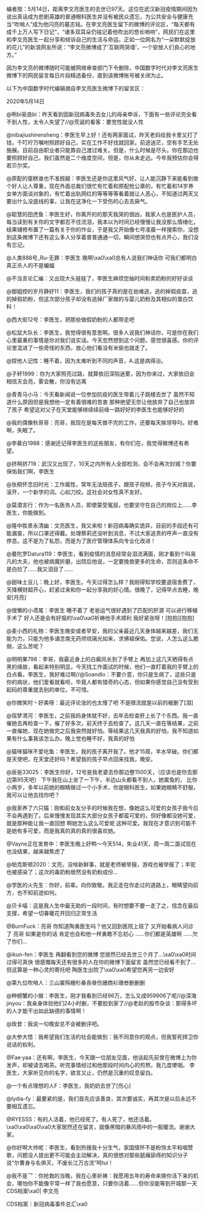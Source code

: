 编者按：5月14日，距离李文亮医生的去世已97天。这位在武汉新冠疫情期间因为说出真话成为悲剧英雄的普通眼科医生并没有被民众遗忘，为公共安全与健康充当“吹哨人”成为他闪亮的墓志铭。在李文亮医生留下的微博的评论区，“每天都有成千上万人写下日记”，“诸多双耳朵仍铭记着他吹出的悠长哨响”，网民们在这里和李文亮医生一起分享和倾诉自己的生活与命运。正如一位网名为“一朵默默绽放的花儿”的新浪网友所说：“李文亮微博成了‘互联网哭墙’，一个安放人们良心的地方。”

因为李文亮的微博随时可能被网络审查部门下令删除，中国数字时代对李文亮医生微博下的网民留言每日片段精选备份，直到该微博账号被关闭为止。 

以下为中国数字时代编辑摘自李文亮医生微博下的留言区：

2020年5月14日

@咧bi驱良bi：昨天看到因新冠病毒失去女儿的母亲申诉，下面有一些评论完全看不到人性，太令人失望了//@荒诞的看客：要党性就没人性

@nibajiushirensheng：李医生早上好！还有两家面试，昨天老妈给我卡里又打了钱，千叮咛万嘱咐照顾好自己，实在工作不好找就回家。前途迷茫，空有手艺无处施展。目前自由职业者只能靠自己渡过难关。但是，什么时候是尽头。你在那边也要照顾好自己，我们虽然是二个维度空间，但是，你从未走远。今年我预估你会得若贝尔奖。

@原配的蛋糕谁也不准觊觎：李医生还是你这里风气好，让人能沉静下来能看到做个好人让人尊重，现在外面总裁们很忙有忙着和原配抢公章的，有忙着和14岁养女单方面谈对象的，有忙着出轨网红的等等等等看着就让人恶心，不知道过两天又要出什么没底线的事，让我在这净化一下受伤的心去去戾气。

@聪慧的田虎鱼：李医生好，你离开的的那天我哭的很凶，我家人也是医护人员，每当读到有关你的文字都忍不住流泪，我本以为时间已经慢慢让我没那么情绪化，结果辅修布置了一篇有关于你的作业，于是我又开始像七号凌晨一样搜索你，没想到这条微博下还有这么多人分享着普普通通一切，瞬间想哭但也有点开心，我们没有忘记。

@人类888号_Ru-无罪：李医生 晚啊\xa0\xa0总有人说我们神话你 可我们都明白真正杀人的不是蝙蝠

@不当言论汇编：又出现大头娃娃了，李医生麻烦您抽时间和卖奶粉的好好谈谈

@御姐控的岁月静好11：李医生，我们的孩子真的是在劫难逃，逃的掉假疫苗，逃的掉假奶粉，但这次部分孩子却没有逃掉厂家做的与婴儿奶粉及其相似的蛋白饮料！

@西大街12号：李医生，把那些做假奶粉的人都带走吧

@松鼠大队长：李医生，我觉得很有意思啊。很多人说我们神话你，可是你在我们心里最重的事情是你对我们说实话。今天忽然想到这个问题，感觉很喜感。你的评论里混进了一些奇怪的东西，放心他们看没有米偷也就走了。

@捏他人记性：睡不着，因为太难听到不同的声音，A.这是病得治。

@子轩1999：你为大家照亮过路，就算依旧深陷迷雾，因为你来过，大家依旧会相信天会亮，雾会散，你没有远离

@青青马小马：今天看新闻说一位参加抗疫的医生带着儿子跳楼去世了 虽然不知道什么原因但是我想他一定有着很难的苦衷 那种绝望无奈让他放弃了自己也放弃了孩子 希望这对父子在天堂能够继续续前缘一路好好的李医生也能够好好的

@我的偶像秋哥哥：亮哥，我现在是每天做不完的工作，还要每天挨领导叼。好难啊，失眠了。

@李慕白1988：感谢还记得李医生的这些朋友，有你们在，我觉得微博还有希望。

@挤啊挤719：武汉又出现了，10天之内所有人全部检测，会不会再次封城？你要保佑我们啊，李医生

@张桐怀念旧时光：工作属性，常年无法陪孩子，跟孩子视频，孩子今天对我说，滚开，一个新学的词。心如刀绞。这社会对女性真不友好。

@莫潜言行：作为一名医务人员，即使蒙受冤屈，也要坚守在自己的岗位上……李医生，你能做到。

@隆中胜景永清幽：文亮医生，我又来啦！新冠病毒确实诡异，目前的手段还有可能漏查，所以口罩还得戴。处理蔡莉还没听到消息，不过大家追责的呼声一直没有停息。这不是为了私怨，而是为了医疗管理体系向专业化改进！

@曼陀罗Datura119：李医生，看到疫情的消息经常会泪流满面，刚才看到个叫易凡的大夫，他也被病魔折磨，出院后他说，一定要挽救更多的生命，否则这条命不是白捡了……我又泪目了……

@甜味土豆儿：晚上好，李医生。今天过得怎么样？我刚得知学校要退宿舍费了，天降横财超开心，赶紧过来和你一起分享我的好心情。很晚了，记得早点去睡，晚安[月亮]

@很懒的小鸢尾：李医生 睡不着了 老爸运气很好遇到了匹配的肝源 可以进行移植手术了 好人还是会有好报的\xa0\xa0祈祷他手术顺利 我好紧张呀！[抱抱][抱抱]

@麦小西的礼物：李医生晚安或者早安，我的父亲最近几天身体越来越差，我们无能为力，只能为他多诵念南无药师琉璃光如来，求佛祖保佑。您说，人怎么这么脆弱，这么苦呢？

@明明果798：李哥，我最近身上的白癜风长到了手臂上 再加上这几天晒得有点黑的缘故，看起来特别明显，今天找工作面试的时候，他们一直盯着我的手臂上的白点看。李医生，我好难过啊//@Soandlo：不要介意，你只是生病了，这些只是你的病状，他们爱看就看呗，毕竟人都有猎奇的心态，但如果你感觉自己没有受到起码的尊重就去别的单位，不可惜。

@你微笑时丶好美呀：最近评论涨的也太慢了吧 不是限流就是以前的被删了[泪]

@宿梦清河：李医生，之前我妈身体就不好，去年去检查肝上长了个东西。我一直催她去再检查一下，催了好多次，前天终于去检查了。这几天一直在等结果，之前一直催她，现在她做完之后我突然就好怕。等结果这几天我真的好怕，我不知道如果有什么事我该怎么办。晚上觉也睡不好，我真的好怕

@猫咪猫咪不爱吃鱼：李医生，我的孩子离开我了。他才15周，羊水早破。你们都是天使吧，在天堂还好吗？希望我的孩子早点回来找我，晚安。

@辰爸33025：李医生你好，12号是我老婆去你那边整1500天，（应该也是你去那边第95天吧） 下午我在山上坐了一下午，半边山头都看不到人，她属兔的， 比你小两岁，多年以前她的眼睛做过一个小手术，你是眼科医生，如果她眼睛不舒服， 我可以让他去找你吧？

@我家养了六只猫：刚和前女友分手的时候我在想，像她这么可爱的女孩子我今后不会再遇到了。后来慢慢发现其实大部分女孩子都蛮可爱的，但好像都没她可爱，就是那种能让我一直回想 啊她怎么这么可爱呢 这种可爱。我现在才意识到可能不是她有多可爱，而是我真的真的真的很喜欢她。

@Vayne正在发育中：李医生晚上好鸭～今天514，失业41天，周一周二面试现在也没结果，越来越焦虑了

@帕克斯顿2020：文亮，没啥新鲜事，就是老师被举报，游戏也被举报了；羊驼也被感染了；这次的毒奶粉居然没有奶粉成份…

@学医的火先生：你好，前辈。向你致敬。我正走在你走过的道路上，眼睛望向前方，也不知前途如何。

@贝卡喵：这是我人生中最无助的一段时间，有时想要不要一走了之，信念在最后支撑，希望一切春暖花开回归正常生活

@BurnFuck：亮哥 你知道陶勇医生吗？他又回到医院上班了 又开始看病人问诊了 亮哥 如果是你的话 肯定也会和他一样勇敢不忘初心 ……你们都是英雄啊 ……欠了你们…

@ikun-fen：李医生 再翻看到您的微博 您居然已经去世三个月了…\xa0\xa0时间过得可真快 很感慨每天还有很多的人在你的微博下面留言 虽然您已经看不到了… 但这算是一种心灵的寄托吧 陶医生出院了\xa0\xa0希望您再另一边安好

@第九位吹哨人：三山裳殇栅杉桑丧叄伤姗商衫珊叁删删删

@种螃蟹的小猴：李医生，刚才我看到已经96万，怎么又成959906了呢//@深海jinyou：我亲身体验他们24小时删，不要脸到家了//@老赵的股市杂谈：那得多坏的人才能干出如此缺德的事情啊！

@玫昔：我说一句晚安总不会被删评吧。

@大参大悟：我希望我们生活的社会能做到：我不同意你的观点，但我誓死捍卫你说话的权利。

@Fae·yaa：还有啊，李医生，今天跟一位朋友见面，他谈起先前曾在微博上为你发声，却被请去喝茶。听完事情经过和他那段时间内心的煎熬，我几度哽咽。 李医生，大家听见你的名字，欲言又止，仍然是沉重的叹息留白。

@一个有点理想的人F：李医生，我奶奶去世了[伤心]

@lydia-fy：最要紧的是，我们首先应该善良，其次要诚实，再其次是以后永远不要相互遗忘。

@RYESSS：有的人活着，他已经死了。有人死了，他还活着。\xa0\xa0\xa0\xa0大家居然还在留言，就像黑暗的暴风雨中的一股暖流。谢谢大家。

@你好啊大帅呢：李医生，看到热搜我十分生气，家国情怀不是粉饰太平和唱赞歌，问题没人提出更不可能会主动解决，真的很想对那些舐癕舔痔的知识分子说“尔曹身与名俱灭，不废长江万古流”呵tui！

@我不是乛：你抢救的当晚，我在心里祈祷：我愿用五年的寿命来换你活下来的机会，哪怕你不能像平常一样了我也愿意，只要你活着……但你没能等到开城那一天 CDS档案\xa0| 李文亮

CDS档案｜新冠病毒事件总汇\xa0


